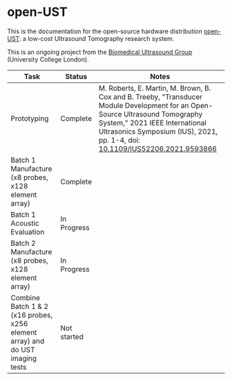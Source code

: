 # open-UST

This is the documentation for the open-source hardware distribution [open-UST](https://github.com/morganjroberts/open-UST): a low-cost Ultrasound Tomography research system.

This is an ongoing project from the [Biomedical Ultrasound Group](https://bug.medphys.ucl.ac.uk/) (University College London).

| Task | Status | Notes |
|------|--------|-------|
|Prototyping | Complete | M. Roberts, E. Martin, M. Brown, B. Cox and B. Treeby, "Transducer Module Development for an Open-Source Ultrasound Tomography System," 2021 IEEE International Ultrasonics Symposium (IUS), 2021, pp. 1-4, doi: [10.1109/IUS52206.2021.9593866](https://doi.org/10.1109/IUS52206.2021.9593866)
|Batch 1 Manufacture (x8 probes, x128 element array) | Complete |
|Batch 1 Acoustic Evaluation | In Progress |
|Batch 2 Manufacture (x8 probes, x128 element array) | In Progress |
|Combine Batch 1 & 2 (x16 probes, x256 element array) and do UST imaging tests | Not started |
